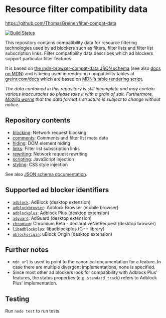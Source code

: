 Resource filter compatibility data
==================================

https://github.com/ThomasGreiner/filter-compat-data

[![Build Status](https://travis-ci.org/ThomasGreiner/filter-compat-data.svg?branch=master)](https://travis-ci.org/ThomasGreiner/filter-compat-data)

This repository contains compatibility data for resource filtering technologies used by ad blockers such as filters, filter lists and filter list subscription links. Filter compatibility data describes which ad blockers support particular filter features.

It is based on [the mdn-browser-compat-data JSON schema][mdn-schema] (see also [docs on MDN][mdn-table]) and is being used in rendering compatibility tables at [greinr.com/docs][greinr-docs] which are based on [MDN's table rendering script][mdn-table-renderer].

_The data contained in this repository is still incomplete and may contain various inaccuracies so please take it with a grain of salt. Furthermore, [Mozilla warns][mdn-schema-warning] that the data format's structure is subject to change without notice._

## Repository contents

- [blocking](blocking): Network request blocking
- [comments](comments): Comments and filter list meta data
- [hiding](hiding): DOM element hiding
- [links](links): Filter list subscription links
- [rewriting](rewriting): Network request rewriting
- [scripting](scripting): JavaScript injection
- [styling](styling): CSS style injection

See also [JSON schema documentation][mdn-schema].

## Supported ad blocker identifiers

- [`adblock`][adblock]: AdBlock (desktop extension)
- [`adblockbrowser`][adblockbrowser]: Adblock Browser (mobile browser)
- [`adblockplus`][adblockplus]: Adblock Plus (desktop extension)
- [`adguard`][adguard]: AdGuard (desktop extension)
- [`chromium`][chromium]: Chromium Beta - declarativeNetRequest (desktop browser)
- [`libadblockplus`][libadblockplus]: libadblockplus (C++ library)
- [`ublockorigin`][ublockorigin]: uBlock Origin (desktop extension)

## Further notes

- `mdn_url` is used to point to the canonical documentation for a feature. In
case there are multiple divergent implementations, none is specified.
- Since most other ad blockers look for compatibility with Adblock Plus'
features, the status properties (e.g. `standard_track`) refers to Adblock Plus'
implementation.

## Testing

Run `node test` to run tests.

[adblock]: https://getadblock.com/
[adblockbrowser]: https://adblockbrowser.org/
[adblockplus]: https://adblockplus.org/
[adguard]: https://adguard.com
[chromium]: https://developer.chrome.com/extensions/declarativeNetRequest
[greinr-docs]: https://www.greinr.com/docs/filters/
[libadblockplus]: https://github.com/adblockplus/libadblockplus
[mdn-schema]: https://github.com/mdn/browser-compat-data/blob/master/schemas/compat-data-schema.md
[mdn-schema-warning]: https://github.com/mdn/browser-compat-data#format-of-the-browser-compat-json-files
[mdn-table]: https://developer.mozilla.org/en-US/docs/MDN/Contribute/Structures/Compatibility_tables
[mdn-table-renderer]: https://github.com/mdn/kumascript/blob/master/macros/CompatBeta.ejs
[ublockorigin]: https://github.com/gorhill/uBlock
